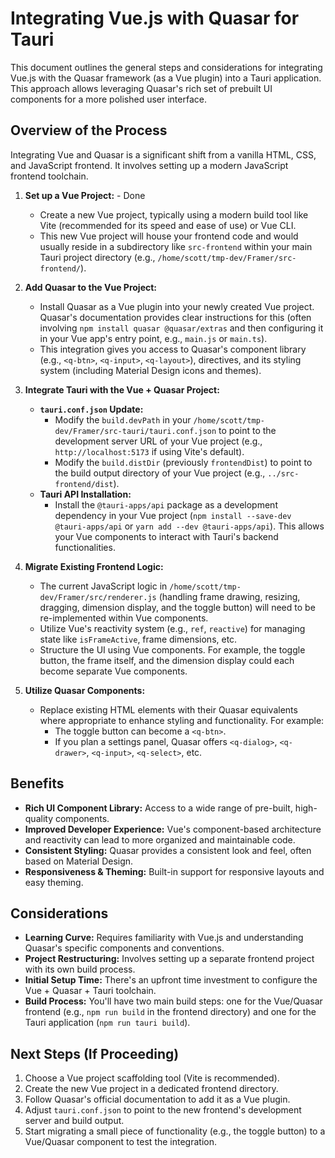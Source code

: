 # Integrating Vue.js with Quasar for Tauri

This document outlines the general steps and considerations for integrating Vue.js with the Quasar framework (as a Vue plugin) into a Tauri application. This approach allows leveraging Quasar's rich set of prebuilt UI components for a more polished user interface.

## Overview of the Process

Integrating Vue and Quasar is a significant shift from a vanilla HTML, CSS, and JavaScript frontend. It involves setting up a modern JavaScript frontend toolchain.

1.  **Set up a Vue Project:** - Done
    *   Create a new Vue project, typically using a modern build tool like Vite (recommended for its speed and ease of use) or Vue CLI.
    *   This new Vue project will house your frontend code and would usually reside in a subdirectory like `src-frontend` within your main Tauri project directory (e.g., `/home/scott/tmp-dev/Framer/src-frontend/`).

2.  **Add Quasar to the Vue Project:**
    *   Install Quasar as a Vue plugin into your newly created Vue project. Quasar's documentation provides clear instructions for this (often involving `npm install quasar @quasar/extras` and then configuring it in your Vue app's entry point, e.g., `main.js` or `main.ts`).
    *   This integration gives you access to Quasar's component library (e.g., `<q-btn>`, `<q-input>`, `<q-layout>`), directives, and its styling system (including Material Design icons and themes).

3.  **Integrate Tauri with the Vue + Quasar Project:**
    *   **`tauri.conf.json` Update:**
        *   Modify the `build.devPath` in your `/home/scott/tmp-dev/Framer/src-tauri/tauri.conf.json` to point to the development server URL of your Vue project (e.g., `http://localhost:5173` if using Vite's default).
        *   Modify the `build.distDir` (previously `frontendDist`) to point to the build output directory of your Vue project (e.g., `../src-frontend/dist`).
    *   **Tauri API Installation:**
        *   Install the `@tauri-apps/api` package as a development dependency in your Vue project (`npm install --save-dev @tauri-apps/api` or `yarn add --dev @tauri-apps/api`). This allows your Vue components to interact with Tauri's backend functionalities.

4.  **Migrate Existing Frontend Logic:**
    *   The current JavaScript logic in `/home/scott/tmp-dev/Framer/src/renderer.js` (handling frame drawing, resizing, dragging, dimension display, and the toggle button) will need to be re-implemented within Vue components.
    *   Utilize Vue's reactivity system (e.g., `ref`, `reactive`) for managing state like `isFrameActive`, frame dimensions, etc.
    *   Structure the UI using Vue components. For example, the toggle button, the frame itself, and the dimension display could each become separate Vue components.

5.  **Utilize Quasar Components:**
    *   Replace existing HTML elements with their Quasar equivalents where appropriate to enhance styling and functionality. For example:
        *   The toggle button can become a `<q-btn>`.
        *   If you plan a settings panel, Quasar offers `<q-dialog>`, `<q-drawer>`, `<q-input>`, `<q-select>`, etc.

## Benefits

*   **Rich UI Component Library:** Access to a wide range of pre-built, high-quality components.
*   **Improved Developer Experience:** Vue's component-based architecture and reactivity can lead to more organized and maintainable code.
*   **Consistent Styling:** Quasar provides a consistent look and feel, often based on Material Design.
*   **Responsiveness & Theming:** Built-in support for responsive layouts and easy theming.

## Considerations

*   **Learning Curve:** Requires familiarity with Vue.js and understanding Quasar's specific components and conventions.
*   **Project Restructuring:** Involves setting up a separate frontend project with its own build process.
*   **Initial Setup Time:** There's an upfront time investment to configure the Vue + Quasar + Tauri toolchain.
*   **Build Process:** You'll have two main build steps: one for the Vue/Quasar frontend (e.g., `npm run build` in the frontend directory) and one for the Tauri application (`npm run tauri build`).

## Next Steps (If Proceeding)

1.  Choose a Vue project scaffolding tool (Vite is recommended).
2.  Create the new Vue project in a dedicated frontend directory.
3.  Follow Quasar's official documentation to add it as a Vue plugin.
4.  Adjust `tauri.conf.json` to point to the new frontend's development server and build output.
5.  Start migrating a small piece of functionality (e.g., the toggle button) to a Vue/Quasar component to test the integration.